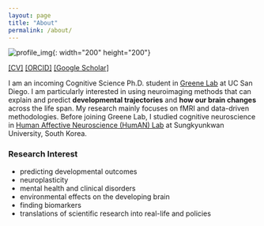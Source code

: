 ```yaml
---
layout: page
title: "About"
permalink: /about/
---
```


![profile_img](https://github.com/suzanpark/suzanpark.github.io/assets/143306172/04fea881-bc64-4668-836a-4b195891d142){: width="200" height="200"}

[[CV]](https://drive.google.com/file/d/1-c66Q_N0VgVMVndNrDGcVuav41fJXJPj/view?usp=sharing)   [[ORCID]](https://orcid.org/0000-0002-8020-2037)   [[Google Scholar]](https://scholar.google.com/citations?user=qS3zgSgAAAAJ&hl=ko&oi=sra)      




I am an incoming Cognitive Science Ph.D. student in [Greene Lab](https://greenelab.ucsd.edu/) at UC San Diego. I am particularly interested in using neuroimaging methods that can explain and predict **developmental trajectories** and **how our brain changes** across the life span. My research mainly focuses on fMRI and data-driven methodologies. Before joining Greene Lab, I studied cognitive neuroscience in [Human Affective Neuroscience (HumAN) Lab](https://www.affectiveneurosciencelab.com/home) at Sungkyunkwan University, South Korea. 


### Research Interest
- predicting developmental outcomes
- neuroplasticity
- mental health and clinical disorders
- environmental effects on the developing brain
- finding biomarkers
- translations of scientific research into real-life and policies





